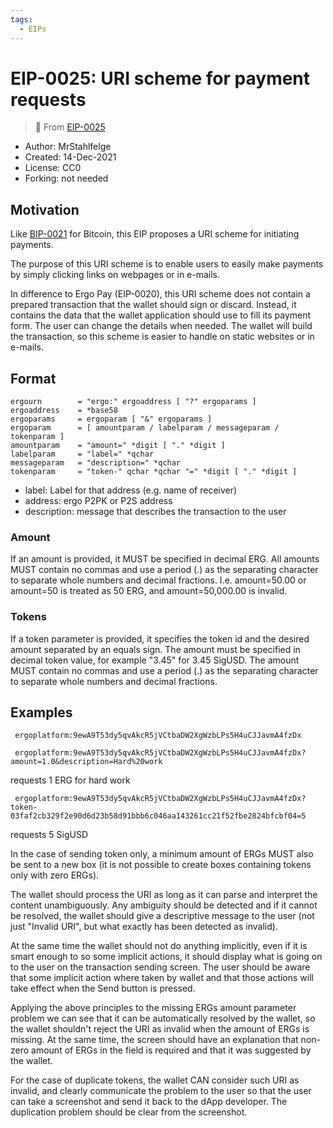 ```yaml
---
tags:
  - EIPs
---
```


# EIP-0025: URI scheme for payment requests


> 🔗 From [EIP-0025](https://raw.githubusercontent.com/ergoplatform/eips/master/eip-0025.md)


* Author: MrStahlfelge
* Created: 14-Dec-2021
* License: CC0
* Forking: not needed

Motivation
----------

Like [BIP-0021](https://github.com/bitcoin/bips/blob/master/bip-0021.mediawiki) for Bitcoin, this EIP proposes a URI scheme for initiating payments.

The purpose of this URI scheme is to enable users to easily make payments by simply clicking links on webpages or in e-mails.

In difference to Ergo Pay (EIP-0020), this URI scheme does not contain a prepared transaction that the wallet should sign or discard. Instead, it contains 
the data that the wallet application should use to fill its payment form. The user can change the details when needed. The wallet will build the transaction, 
so this scheme is easier to handle on static websites or in e-mails.


Format
------

    ergourn        = "ergo:" ergoaddress [ "?" ergoparams ]
    ergoaddress    = *base58
    ergoparams     = ergoparam [ "&" ergoparams ]
    ergoparam      = [ amountparam / labelparam / messageparam / tokenparam ]
    amountparam    = "amount=" *digit [ "." *digit ]
    labelparam     = "label=" *qchar
    messageparam   = "description=" *qchar
    tokenparam     = "token-" qchar *qchar "=" *digit [ "." *digit ]


* label: Label for that address (e.g. name of receiver)
* address: ergo P2PK or P2S address
* description: message that describes the transaction to the user
 
### Amount

If an amount is provided, it MUST be specified in decimal ERG. All amounts MUST contain no commas and use a period (.) as the separating character to separate 
whole numbers and decimal fractions. I.e. amount=50.00 or amount=50 is treated as 50 ERG, and amount=50,000.00 is invalid.

### Tokens

If a token parameter is provided, it specifies the token id and the desired amount separated by an equals sign. The amount must be specified in decimal token 
value, for example "3.45" for 3.45 SigUSD. The amount MUST contain no commas and use a period (.) as the separating character to separate whole numbers and decimal fractions.


Examples
--------

     ergoplatform:9ewA9T53dy5qvAkcR5jVCtbaDW2XgWzbLPs5H4uCJJavmA4fzDx

     ergoplatform:9ewA9T53dy5qvAkcR5jVCtbaDW2XgWzbLPs5H4uCJJavmA4fzDx?amount=1.0&description=Hard%20work
requests 1 ERG for hard work

     ergoplatform:9ewA9T53dy5qvAkcR5jVCtbaDW2XgWzbLPs5H4uCJJavmA4fzDx?token-03faf2cb329f2e90d6d23b58d91bbb6c046aa143261cc21f52fbe2824bfcbf04=5
requests 5 SigUSD

In the case of sending token only, a minimum amount of ERGs MUST also be sent to a new box (it is not possible to create boxes containing tokens only with zero ERGs).

The wallet should process the URI as long as it can parse and interpret the content unambiguously. Any ambiguity should be detected and if it cannot be resolved, the wallet should give a descriptive message to the user (not just "Invalid URI", but what exactly has been detected as invalid).

At the same time the wallet should not do anything implicitly, even if it is smart enough to so some implicit actions, it should display what is going on to the user on the transaction sending screen. The user should be aware that some implicit action where taken by wallet and that those actions will take effect when the Send button is pressed.

Applying the above principles to the missing ERGs amount parameter problem we can see that it can be automatically resolved by the wallet, so the wallet shouldn't reject the URI as invalid when the amount of ERGs is missing. At the same time, the screen should have an explanation that non-zero amount of ERGs in the field is required and that it was suggested by the wallet.

For the case of duplicate tokens, the wallet CAN consider such URI as invalid, and clearly communicate the problem to the user so that the user can take a screenshot and send it back to the dApp developer. The duplication problem should be clear from the screenshot.